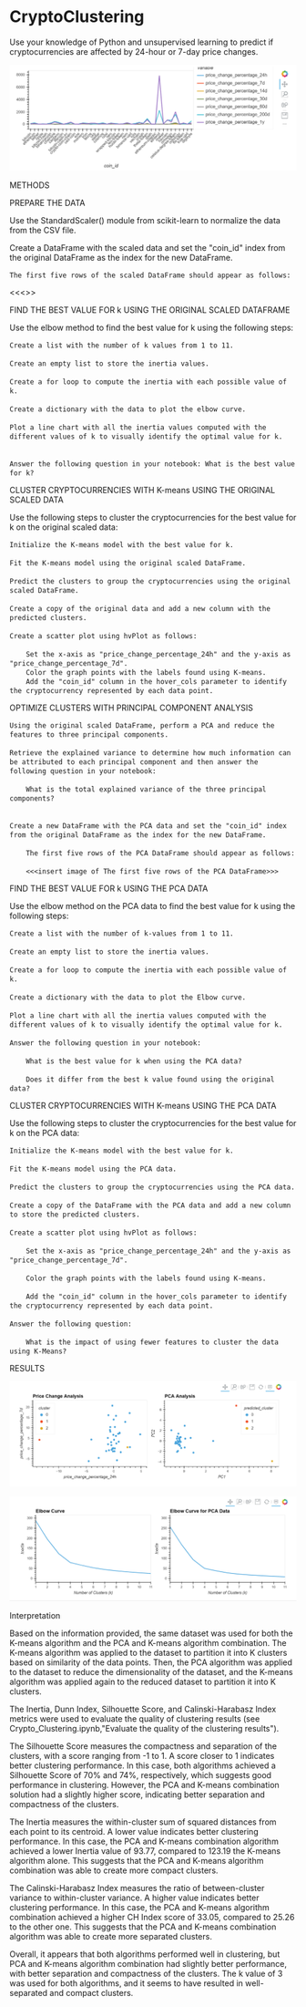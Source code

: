 # CryptoClustering


Use your knowledge of Python and unsupervised learning to predict if cryptocurrencies are affected by 24-hour or 7-day price changes.


![Alt text](Images/market_data.png)



METHODS


PREPARE THE DATA

Use the StandardScaler() module from scikit-learn to normalize the data from the CSV file.

Create a DataFrame with the scaled data and set the "coin_id" index from the original DataFrame as the index for the new DataFrame.


	The first five rows of the scaled DataFrame should appear as follows:

<<<<insert image of The first five rows of the scaled DataFrame>>>




FIND THE BEST VALUE FOR k USING THE ORIGINAL SCALED DATAFRAME


Use the elbow method to find the best value for k using the following steps:

	Create a list with the number of k values from 1 to 11.

	Create an empty list to store the inertia values.

	Create a for loop to compute the inertia with each possible value of k.

	Create a dictionary with the data to plot the elbow curve.

	Plot a line chart with all the inertia values computed with the different values of k to visually identify the optimal value for k.


	Answer the following question in your notebook: What is the best value for k?


CLUSTER CRYPTOCURRENCIES WITH K-means USING THE ORIGINAL SCALED DATA


Use the following steps to cluster the cryptocurrencies for the best value for k on the original scaled data:

	Initialize the K-means model with the best value for k.

	Fit the K-means model using the original scaled DataFrame.

	Predict the clusters to group the cryptocurrencies using the original scaled DataFrame.

	Create a copy of the original data and add a new column with the predicted clusters.

	Create a scatter plot using hvPlot as follows:

		Set the x-axis as "price_change_percentage_24h" and the y-axis as "price_change_percentage_7d".
		Color the graph points with the labels found using K-means.
		Add the "coin_id" column in the hover_cols parameter to identify the cryptocurrency represented by each data point.



OPTIMIZE CLUSTERS WITH PRINCIPAL COMPONENT ANALYSIS


	Using the original scaled DataFrame, perform a PCA and reduce the features to three principal components.

	Retrieve the explained variance to determine how much information can be attributed to each principal component and then answer the following question in your notebook:

		What is the total explained variance of the three principal components?


	Create a new DataFrame with the PCA data and set the "coin_id" index from the original DataFrame as the index for the new DataFrame.

		The first five rows of the PCA DataFrame should appear as follows:

		<<<insert image of The first five rows of the PCA DataFrame>>>



FIND THE BEST VALUE FOR k USING THE PCA DATA


Use the elbow method on the PCA data to find the best value for k using the following steps:

	Create a list with the number of k-values from 1 to 11.

	Create an empty list to store the inertia values.

	Create a for loop to compute the inertia with each possible value of k.

	Create a dictionary with the data to plot the Elbow curve.

	Plot a line chart with all the inertia values computed with the different values of k to visually identify the optimal value for k.

	Answer the following question in your notebook:

		What is the best value for k when using the PCA data?

		Does it differ from the best k value found using the original data?



CLUSTER CRYPTOCURRENCIES WITH K-means USING THE PCA DATA


Use the following steps to cluster the cryptocurrencies for the best value for k on the PCA data:

	Initialize the K-means model with the best value for k.

	Fit the K-means model using the PCA data.

	Predict the clusters to group the cryptocurrencies using the PCA data.

	Create a copy of the DataFrame with the PCA data and add a new column to store the predicted clusters.

	Create a scatter plot using hvPlot as follows:

		Set the x-axis as "price_change_percentage_24h" and the y-axis as "price_change_percentage_7d".

		Color the graph points with the labels found using K-means.

		Add the "coin_id" column in the hover_cols parameter to identify the cryptocurrency represented by each data point.

	Answer the following question:

		What is the impact of using fewer features to cluster the data using K-Means?


RESULTS



![Alt text](Images/clustering_comparison.png)



![Alt text](Images/elbows_comparison.png)




Interpretation


Based on the information provided, the same dataset was used for both the K-means algorithm and the PCA and K-means algorithm combination. The K-means algorithm was applied to the dataset to partition it into K clusters based on similarity of the data points. Then, the PCA algorithm was applied to the dataset to reduce the dimensionality of the dataset, and the K-means algorithm was applied again to the reduced dataset to partition it into K clusters.


The Inertia, Dunn Index, Silhouette Score, and Calinski-Harabasz Index  metrics were used to evaluate the quality of clustering results (see Crypto_Clustering.ipynb,"Evaluate the quality of the clustering results").

The Silhouette Score measures the compactness and separation of the clusters, with a score ranging from -1 to 1. A score closer to 1 indicates better clustering performance. In this case, both algorithms achieved a Silhouette Score of 70% and 74%, respectively, which suggests good performance in clustering. However, the PCA and K-means combination solution had a slightly higher score, indicating better separation and compactness of the clusters.

The Inertia measures the within-cluster sum of squared distances from each point to its centroid. A lower value indicates better clustering performance. In this case, the PCA and K-means combination algorithm achieved a lower Inertia value of 93.77, compared to 123.19 the K-means algorithm alone. This suggests that the PCA and K-means algorithm combination was able to create more compact clusters.

The Calinski-Harabasz Index measures the ratio of between-cluster variance to within-cluster variance. A higher value indicates better clustering performance. In this case, the PCA and K-means algorithm combination achieved a higher CH Index score of 33.05, compared to 25.26 to the other one. This suggests that the PCA and K-means combination algorithm was able to create more separated clusters.

Overall, it appears that both algorithms performed well in clustering, but PCA and K-means algorithm combination had slightly better performance, with better separation and compactness of the clusters. The k value of 3 was used for both algorithms, and it seems to have resulted in well-separated and compact clusters.
